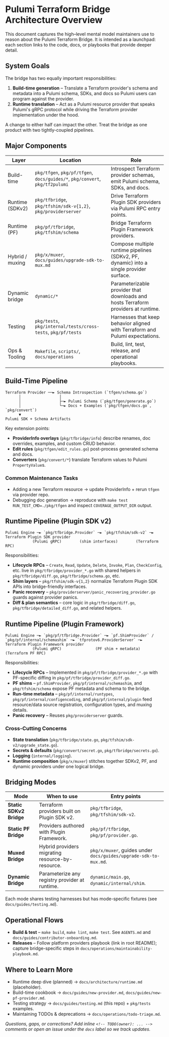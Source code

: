 # Pulumi Terraform Bridge Architecture Overview

This document captures the high–level mental model maintainers use to reason about the Pulumi Terraform Bridge. It is
intended as a launchpad: each section links to the code, docs, or playbooks that provide deeper detail.

## System Goals

The bridge has two equally important responsibilities:

1. **Build-time generation** – Translate a Terraform provider's schema and metadata into a Pulumi schema, SDKs, and docs so Pulumi users can program against the provider.
2. **Runtime translation** – Act as a Pulumi resource provider that speaks Pulumi's gRPC protocol while driving the
   Terraform provider implementation under the hood.

A change to either half can impact the other. Treat the bridge as one product with two tightly-coupled pipelines.

## Major Components

| Layer | Location | Role |
| ----- | -------- | ---- |
| Build-time | `pkg/tfgen`, `pkg/pf/tfgen`, `docs/guides/*`, `pkg/convert`, `pkg/tf2pulumi` | Introspect Terraform provider schemas, emit Pulumi schema, SDKs, and docs. |
| Runtime (SDKv2) | `pkg/tfbridge`, `pkg/tfshim/sdk-v{1,2}`, `pkg/providerserver` | Drive Terraform Plugin SDK providers via Pulumi RPC entry points. |
| Runtime (PF) | `pkg/pf/tfbridge`, `pkg/tfshim/schema` | Bridge Terraform Plugin Framework providers. |
| Hybrid / muxing | `pkg/x/muxer`, `docs/guides/upgrade-sdk-to-mux.md` | Compose multiple runtime pipelines (SDKv2, PF, dynamic) into a single provider surface. |
| Dynamic bridge | `dynamic/*` | Parameterizable provider that downloads and hosts Terraform providers at runtime. |
| Testing | `pkg/tests`, `pkg/internal/tests/cross-tests`, `pkg/pf/tests` | Harnesses that keep behavior aligned with Terraform and Pulumi expectations. |
| Ops & Tooling | `Makefile`, `scripts/`, `docs/operations` | Build, lint, test, release, and operational playbooks. |

## Build-Time Pipeline

```
Terraform Provider ──► Schema Introspection (`tfgen/schema.go`)
      │                 │
      │                 ├─► Pulumi Schema (`pkg/tfgen/generate.go`)
      │                 └─► Docs + Examples (`pkg/tfgen/docs.go`, `pkg/convert`)
      ▼
Pulumi SDK + Schema Artifacts
```

Key extension points:

- **ProviderInfo overlays** (`pkg/tfbridge/info`) describe renames, doc overrides, examples, and custom CRUD behavior.
- **Edit rules** (`pkg/tfgen/edit_rules.go`) post-process generated schema and docs.
- **Converters** (`pkg/convert/*`) translate Terraform values to Pulumi `PropertyValue`s.

### Common Maintenance Tasks

- Adding a new Terraform resource → update ProviderInfo + rerun `tfgen` via provider repo.
- Debugging doc generation → reproduce with `make test RUN_TEST_CMD=./pkg/tfgen` and inspect `COVERAGE_OUTPUT_DIR` output.

## Runtime Pipeline (Plugin SDK v2)

```
Pulumi Engine ─► `pkg/tfbridge.Provider` ─► `pkg/tfshim/sdk-v2` ─► Terraform Plugin SDK provider
            (Pulumi gRPC)        (shim interfaces)        (Terraform RPC)
```

Responsibilities:

- **Lifecycle RPCs** – `Create`, `Read`, `Update`, `Delete`, `Invoke`, `Plan`, `CheckConfig`, etc. live in
  `pkg/tfbridge/provider_*.go` with shared helpers in `pkg/tfbridge/diff.go`, `pkg/tfbridge/schema.go`, etc.
- **Shim layers** – `pkg/tfshim/sdk-v{1,2}` normalize Terraform Plugin SDK APIs into bridge-friendly interfaces.
- **Panic recovery** – `pkg/providerserver/panic_recovering_provider.go` guards against provider panics.
- **Diff & plan semantics** – core logic in `pkg/tfbridge/diff.go`, `pkg/tfbridge/detailed_diff.go`, and related helpers.

## Runtime Pipeline (Plugin Framework)

```
Pulumi Engine ─► `pkg/pf/tfbridge.Provider` ─► `pf.ShimProvider` / `pkg/pf/internal/schemashim` ─► `tfprotov6.ProviderServer` ─► Terraform Plugin Framework provider
            (Pulumi gRPC)               (PF shim + metadata)                   (Terraform PF RPC)
```

Responsibilities:

- **Lifecycle RPCs** – Implemented in `pkg/pf/tfbridge/provider_*.go` with PF-specific diffing in
  `pkg/pf/tfbridge/provider_diff.go`.
- **PF shims** – `pf.ShimProvider`, `pkg/pf/internal/schemashim`, and `pkg/tfshim/schema` expose PF metadata and schema
  to the bridge.
- **Run-time metadata** – `pkg/pf/internal/runtypes`, `pkg/pf/internal/configencoding`, and `pkg/pf/internal/plugin` feed
  resource/data source registration, configuration types, and muxing details.
- **Panic recovery** – Reuses `pkg/providerserver` guards.

### Cross-Cutting Concerns

- **State translation** (`pkg/tfbridge/state.go`, `pkg/tfshim/sdk-v2/upgrade_state.go`).
- **Secrets & defaults** (`pkg/convert/secret.go`, `pkg/tfbridge/secrets.go`).
- **Logging** (`internal/logging`).
- **Runtime composition** (`pkg/x/muxer`) stitches together SDKv2, PF, and dynamic providers under one logical bridge.

## Bridging Modes

| Mode | When to use | Entry points |
| ---- | ----------- | ------------ |
| **Static SDKv2 Bridge** | Terraform providers built on Plugin SDK v2. | `pkg/tfbridge`, `pkg/tfshim/sdk-v2`. |
| **Static PF Bridge** | Providers authored with Plugin Framework. | `pkg/pf/tfbridge`, `pkg/pf/provider.go`. |
| **Muxed Bridge** | Hybrid providers migrating resource-by-resource. | `pkg/x/muxer`, guides under `docs/guides/upgrade-sdk-to-mux.md`. |
| **Dynamic Bridge** | Parameterize any registry provider at runtime. | `dynamic/main.go`, `dynamic/internal/shim`. |

Each mode shares testing harnesses but has mode-specific fixtures (see `docs/guides/testing.md`).

## Operational Flows

- **Build & test** – `make build`, `make lint`, `make test`. See `AGENTS.md` and `docs/guides/contributor-onboarding.md`.
- **Releases** – Follow platform providers playbook (link in root README); capture bridge-specific steps in
  `docs/operations/maintainability-playbook.md`.

## Where to Learn More

- Runtime deep dive (planned) → `docs/architecture/runtime.md` (placeholder).
- Build-time cookbook → `docs/guides/new-provider.md`, `docs/guides/new-pf-provider.md`.
- Testing strategy → `docs/guides/testing.md` (this repo) + `pkg/tests` examples.
- Maintaining TODOs & deprecations → `docs/operations/todo-triage.md`.

_Questions, gaps, or corrections? Add inline `<!-- TODO(owner): ... -->` comments or open an issue under the
`docs` label so we track updates._
